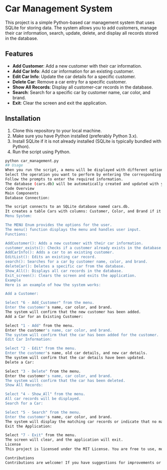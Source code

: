 # Car Management System

This project is a simple Python-based car management system that uses SQLite for storing data. The system allows you to add customers, manage their car information, search, update, delete, and display all records stored in the database.

## Features

- **Add Customer**: Add a new customer with their car information.
- **Add Car Info**: Add car information for an existing customer.
- **Edit Car Info**: Update the car details for a specific customer.
- **Delete Car**: Remove a car entry for a specific customer.
- **Show All Records**: Display all customer-car records in the database.
- **Search**: Search for a specific car by customer name, car color, and brand.
- **Exit**: Clear the screen and exit the application.

## Installation

1. Clone this repository to your local machine.
2. Make sure you have Python installed (preferably Python 3.x).
3. Install SQLite if it is not already installed (SQLite is typically bundled with Python).
4. Run the script using Python.

```bash
python car_management.py
## Usage
When you run the script, a menu will be displayed with different options.
Select the operation you want to perform by entering the corresponding number.
Follow the prompts to enter the required information.
The database (cars.db) will be automatically created and updated with your inputs.
Code Overview
Main Components
Database Connection:

The script connects to an SQLite database named cars.db.
It creates a table Cars with columns: Customer, Color, and Brand if it doesn't already exist.
Menu System:

The MENU Enum provides the options for the user.
The menu() function displays the menu and handles user input.
Functions:

AddCustomer(): Adds a new customer with their car information.
customer_exists(): Checks if a customer already exists in the database.
AddCarInfo(): Adds a car to an existing customer.
EditList(): Edits an existing car record.
search(): Searches for a car by customer name, color, and brand.
deleteCar(): Deletes a specific car from the database.
Show_All(): Displays all car records in the database.
Exit_screen(): Clears the screen and exits the application.
Example
Here is an example of how the system works:

Add a Customer:

Select "6 - Add_Customer" from the menu.
Enter the customer's name, car color, and brand.
The system will confirm that the new customer has been added.
Add a Car for an Existing Customer:

Select "1 - Add" from the menu.
Enter the customer's name, car color, and brand.
The system will confirm that the car has been added for the customer.
Edit Car Information:

Select "2 - Edit" from the menu.
Enter the customer's name, old car details, and new car details.
The system will confirm that the car details have been updated.
Delete a Car:

Select "3 - Delete" from the menu.
Enter the customer's name, car color, and brand.
The system will confirm that the car has been deleted.
Show All Records:

Select "4 - Show_All" from the menu.
All car records will be displayed.
Search for a Car:

Select "5 - Search" from the menu.
Enter the customer's name, car color, and brand.
The system will display the matching car records or indicate that no matches were found.
Exit the Application:

Select "7 - Exit" from the menu.
The screen will clear, and the application will exit.
License
This project is licensed under the MIT License. You are free to use, modify, and distribute this software.

Contributions
Contributions are welcome! If you have suggestions for improvements or find any bugs, please open an issue or submit a pull request.